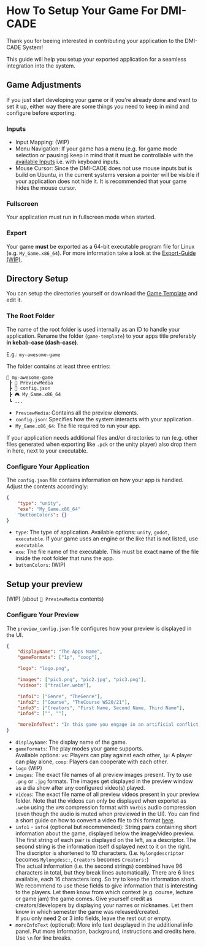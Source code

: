 # How To Setup Your Game For DMI-CADE
Thank you for beeing interested in contributing your application to the DMI-CADE System!

This guide will help you setup your exported application for a seamless integration into the system.

## Game Adjustments
If you just start developing your game or if you're already done and want to set it up, either way there are some things you need to keep in mind and configure before exporting.

### Inputs
- Input Mapping: (WIP)
- Menu Navigation: If your game has a menu (e.g. for game mode selection or pausing) keep in mind that it must be controllable with the [available Inputs]() i.e. with keyboard inputs.
- Mouse Cursor: Since the DMI-CADE does not use mouse inputs but is build on Ubuntu, in the current systems version a pointer will be visible if your application does not hide it. It is recommended that your game hides the mouse cursor.

### Fullscreen
Your application must run in fullscreen mode when started.

### Export

Your game **must** be exported as a 64-bit executable program file for Linux (e.g. `My_Game.x86_64`).
For more information take a look at the [Export-Guide (WIP)](https://github.com/DMI-CADE/game-template/wiki/Export-Guide).

## Directory Setup
You can setup the directories yourself or download the [Game Template](https://github.com/DMI-CADE/game-template) and edit it.

### The Root Folder
The name of the root folder is used internally as an ID to handle your application. Rename the folder (`game-template`) to your apps title preferably **in kebab-case (dash-case)**.

E.g.: `my-awesome-game`

The folder contains at least three entries:

```
📂 my-awesome-game
 ┣ 📂 PreviewMedia
 ┣ 📜 config.json
 ┣ 🎮 My_Game.x86_64
 ┗ ...
```

- `PreviewMedia`: Contains all the preview elements.
- `config.json`: Specifies how the system interacts with your application.
- `My_Game.x86_64`: The file required to run your app.

If your application needs additional files and/or directories to run (e.g. other files generated when exporting like `.pck` or the unity player) also drop them in here, next to your executable.

### Configure Your Application
The `config.json` file contains information on how your app is handled. Adjust the contents accordingly:

```json
{
    "type": "unity",
    "exe": "My_Game.x86_64"
    "buttonColors": {}
}
```
- `type`: The type of application. Available options: `unity`, `godot`, `executable`. If your game uses an engine or the like that is not listed, use `executable`.
- `exe`: The file name of the executable. This must be exact name of the file inside the root folder that runs the app.
- `buttonColors`: (WIP)

## Setup your preview

(WIP) (about `📂 PreviewMedia` contents)

### Configure Your Preview

The `preview_config.json` file configures how your preview is displayed in the UI.

```json
{
    "displayName": "The Apps Name",
    "gameFormats": ["1p", "coop"],

    "logo": "logo.png",

    "images": ["pic1.png", "pic2.jpg", "pic3.png"],
    "videos": ["trailer.webm"],

    "info1": ["Genre", "TheGenre"],
    "info2": ["Course", "TheCourse WS20/21"],
    "info3": ["Creators", "First Name, Second Name, Third Name"],
    "info4": ["", ""],

    "moreInfoText": "In this game you engage in an artificial conflict, defined by rules, that results in a quantifiable outcome.\n\nWe created it under these circumstances. This is how we came up with the idea.\n\nThis is more other cool information."
}
```

- `displayName`: The display name of the game.
- `gameFormats`: The play modes your game supports. <br> Available options: `vs`: Players can play against each other, `1p`: A player can play alone, `coop`: Players can cooperate with each other.
- `logo` (WIP)
- `images`: The exact file names of all preview images present. Try to use `.png` or `.jpg` formats. The images get displayed in the preview window as a dia show after any configured video(s) played.
- `videos`: The exact file name of all preview videos present in your preview folder. Note that the videos can only be displayed when exportet as `.webm` using the `VP8` compression format with `Vorbis` audio compression (even though the audio is muted when previewed in the UI). You can find a short guide on how to convert a video file to this format [here](https://github.com/DMI-CADE/game-template/wiki/Covert-Video-To-Displayable-Format).
- `info1` - `info4` (optional but recommended): String pairs containing short information about the game, displayed below the image/video preview. The first string of each pair is displayed on the left, as a descriptor. The second string is the information itself displayed next to it on the right.
<br>The  discriptor is shortened to 10 characters. (I.e. `Mylongdescriptor` becomes `Mylongdesc:`, `Creators` becomes `Creators:`)
<br>The actual information (i.e. the second strings) combined have 96 characters in total, but they break lines automatically. There are 6 lines available, each 16 characters long. So try to keep the information short.
<br> We recommend to use these fields to give information that is interesting to the players. Let them know from which context (e.g. course, lecture or game jam) the game comes. Give yourself credit as creators/developers by displaying your names or nicknames. Let them know in which semester the game was released/created.
<br>If you only need 2 or 3 info fields, leave the rest out or empty.
- `moreInfoText` (optional): More info text desplayed in the additional info panel. Put more information, background, instructions and credits here. Use `\n` for line breaks.
